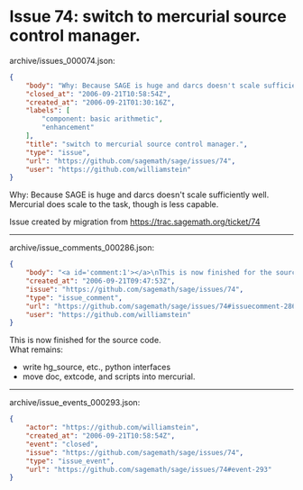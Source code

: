 # Issue 74: switch to mercurial source control manager.

archive/issues_000074.json:
```json
{
    "body": "Why: Because SAGE is huge and darcs doesn't scale sufficiently well.  \nMercurial does scale to the task, though is less capable.\n\nIssue created by migration from https://trac.sagemath.org/ticket/74\n\n",
    "closed_at": "2006-09-21T10:58:54Z",
    "created_at": "2006-09-21T01:30:16Z",
    "labels": [
        "component: basic arithmetic",
        "enhancement"
    ],
    "title": "switch to mercurial source control manager.",
    "type": "issue",
    "url": "https://github.com/sagemath/sage/issues/74",
    "user": "https://github.com/williamstein"
}
```
Why: Because SAGE is huge and darcs doesn't scale sufficiently well.  
Mercurial does scale to the task, though is less capable.

Issue created by migration from https://trac.sagemath.org/ticket/74





---

archive/issue_comments_000286.json:
```json
{
    "body": "<a id='comment:1'></a>\nThis is now finished for the source code.  \nWhat remains:\n\n* write hg_source, etc., python interfaces\n* move doc, extcode, and scripts into mercurial.",
    "created_at": "2006-09-21T09:47:53Z",
    "issue": "https://github.com/sagemath/sage/issues/74",
    "type": "issue_comment",
    "url": "https://github.com/sagemath/sage/issues/74#issuecomment-286",
    "user": "https://github.com/williamstein"
}
```

<a id='comment:1'></a>
This is now finished for the source code.  
What remains:

* write hg_source, etc., python interfaces
* move doc, extcode, and scripts into mercurial.



---

archive/issue_events_000293.json:
```json
{
    "actor": "https://github.com/williamstein",
    "created_at": "2006-09-21T10:58:54Z",
    "event": "closed",
    "issue": "https://github.com/sagemath/sage/issues/74",
    "type": "issue_event",
    "url": "https://github.com/sagemath/sage/issues/74#event-293"
}
```
